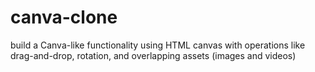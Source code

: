 # canva-clone
build a Canva-like functionality using HTML canvas with operations like drag-and-drop, rotation, and overlapping assets (images and videos)
